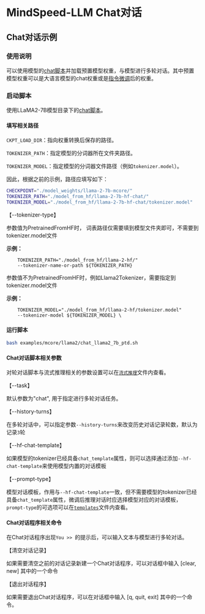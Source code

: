 # MindSpeed-LLM Chat对话

## Chat对话示例

### 使用说明

可以使用模型的[chat脚本](../../examples/mcore/llama2/chat_llama2_7b_ptd.sh)并加载预置模型权重，与模型进行多轮对话。其中预置模型权重可以是大语言模型的chat权重或是[指令微调](../../docs/features/instruction_finetune.md)后的权重。

### 启动脚本

使用LLaMA2-7B模型目录下的<a href="../../examples/mcore/llama2/chat_llama2_7b_ptd.sh">chat脚本</a>。

#### 填写相关路径

`CKPT_LOAD_DIR`：指向权重转换后保存的路径。

`TOKENIZER_PATH`：指定模型的分词器所在文件夹路径。

`TOKENIZER_MODEL`：指定模型的分词器文件路径（例如`tokenizer.model`）。


因此，根据之前的示例，路径应填写如下：
```bash
CHECKPOINT="./model_weights/llama-2-7b-mcore/"
TOKENIZER_PATH="./model_from_hf/llama-2-7b-hf-chat/"
TOKENIZER_MODEL="./model_from_hf/llama-2-7b-hf-chat/tokenizer.model"
```

【--tokenizer-type】 

参数值为PretrainedFromHF时， 词表路径仅需要填到模型文件夹即可，不需要到tokenizer.model文件

**示例：**
```shell 
    TOKENIZER_PATH="./model_from_hf/llama-2-hf/"
    --tokenizer-name-or-path ${TOKENIZER_PATH}
```
参数值不为PretrainedFromHF时，例如Llama2Tokenizer，需要指定到tokenizer.model文件

**示例：**
```shell 
    TOKENIZER_MODEL="./model_from_hf/llama-2-hf/tokenizer.model"
    --tokenizer-model ${TOKENIZER_MODEL} \
```


#### 运行脚本

```bash
bash examples/mcore/llama2/chat_llama2_7b_ptd.sh
```

#### Chat对话脚本相关参数

对轮对话脚本与流式推理相关的参数设置可以在[`流式推理`](../../docs/features/inference.md)文件内查看。

【--task】

默认参数为"chat", 用于指定进行多轮对话任务。

【--history-turns】

在多轮对话中，可以指定参数`--history-turns`来改变历史对话记录轮数，默认为记录`3`轮

【--hf-chat-template】

如果模型的tokenizer已经具备`chat_template`属性，则可以选择通过添加`--hf-chat-template`来使用模型内置的对话模板

【--prompt-type】

模型对话模板，作用与`--hf-chat-template`一致，但不需要模型的tokenizer已经具备`chat_template`属性，微调后推理对话时应选择模型对应的对话模板， `prompt-type`的可选项可以在[`templates`](../../configs/finetune/templates.json)文件内查看。


#### Chat对话程序相关命令

在Chat对话程序出现`You >> `的提示后，可以输入文本与模型进行多轮对话。

【清空对话记录】

如果需要清空之前的对话记录新建一个Chat对话程序，可以对话框中输入  [clear, new] 其中的一个命令

【退出对话程序】

如果需要退出Chat对话程序，可以在对话框中输入 [q, quit, exit] 其中的一个命令。

